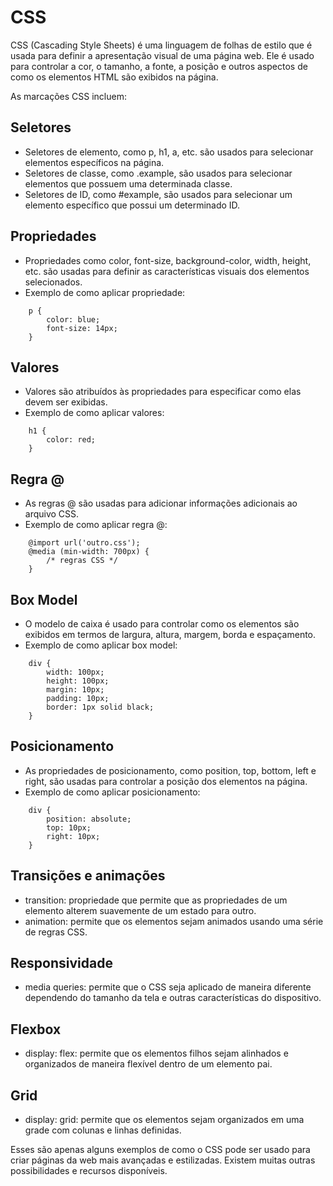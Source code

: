 # CSS

CSS (Cascading Style Sheets) é uma linguagem de folhas de estilo que é usada para definir a apresentação visual de uma página web. Ele é usado para controlar a cor, o tamanho, a fonte, a posição e outros aspectos de como os elementos HTML são exibidos na página.

As marcações CSS incluem:

## Seletores

   - Seletores de elemento, como p, h1, a, etc. são usados para selecionar elementos específicos na página.
   - Seletores de classe, como .example, são usados para selecionar elementos que possuem uma determinada classe.
   - Seletores de ID, como #example, são usados para selecionar um elemento específico que possui um determinado ID.

## Propriedades

   - Propriedades como color, font-size, background-color, width, height, etc. são usadas para definir as características visuais dos elementos selecionados.
   - Exemplo de como aplicar propriedade:
```
    p {
        color: blue;
        font-size: 14px;
    }
```
## Valores

   - Valores são atribuídos às propriedades para especificar como elas devem ser exibidas.
   - Exemplo de como aplicar valores:
```
    h1 {
        color: red;
    }
```
## Regra @

   - As regras @ são usadas para adicionar informações adicionais ao arquivo CSS.
   - Exemplo de como aplicar regra @:
```
    @import url('outro.css');
    @media (min-width: 700px) {
        /* regras CSS */
    }
```
## Box Model

   - O modelo de caixa é usado para controlar como os elementos são exibidos em termos de largura, altura, margem, borda e espaçamento.
   - Exemplo de como aplicar box model:
```
    div {
        width: 100px; 
        height: 100px;
        margin: 10px;
        padding: 10px;
        border: 1px solid black;
    }
```
## Posicionamento

   - As propriedades de posicionamento, como position, top, bottom, left e right, são usadas para controlar a posição dos elementos na página.
   - Exemplo de como aplicar posicionamento:
```
    div {
        position: absolute;
        top: 10px;
        right: 10px;
    }
```
## Transições e animações
    
   - transition: propriedade que permite que as propriedades de um elemento alterem suavemente de um estado para outro.
   - animation: permite que os elementos sejam animados usando uma série de regras CSS.

## Responsividade

   - media queries: permite que o CSS seja aplicado de maneira diferente dependendo do tamanho da tela e outras características do dispositivo.

## Flexbox

   - display: flex: permite que os elementos filhos sejam alinhados e organizados de maneira flexível dentro de um elemento pai.

## Grid

   - display: grid: permite que os elementos sejam organizados em uma grade com colunas e linhas definidas.

Esses são apenas alguns exemplos de como o CSS pode ser usado para criar páginas da web mais avançadas e estilizadas. Existem muitas outras possibilidades e recursos disponíveis.
